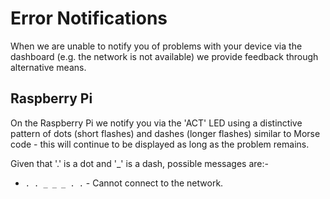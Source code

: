 # Error Notifications

When we are unable to notify you of problems with your device via the dashboard (e.g. the network is not available) we provide feedback through alternative means.

## Raspberry Pi

On the Raspberry Pi we notify you via the 'ACT' LED using a distinctive pattern of dots (short flashes) and dashes (longer flashes) similar to Morse code - this will continue to be displayed as long as the problem remains.

Given that '.' is a dot and '_' is a dash, possible messages are:-

* `. . _ _ _ . .` - Cannot connect to the network.
